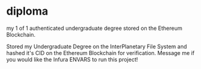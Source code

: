 # diploma

my 1 of 1 authenticated undergraduate degree stored on the Ethereum Blockchain.

Stored my Undergraduate Degree on the InterPlanetary File System and hashed it's CID on the Ethereum Blockchain for verification. Message me if you would like the Infura ENVARS to run this project!
